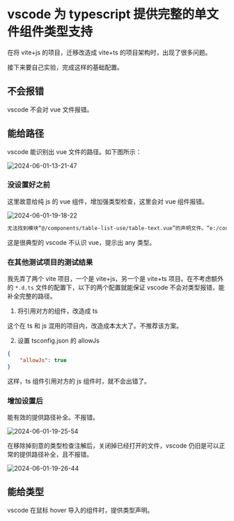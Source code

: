 # vscode 为 typescript 提供完整的单文件组件类型支持

在将 vite+js 的项目，迁移改造成 vite+ts 的项目架构时，出现了很多问题。

接下来要自己实验，完成这样的基础配置。

## 不会报错

vscode 不会对 vue 文件报错。

## 能给路径

vscode 能识别出 vue 文件的路径。如下图所示：

![2024-06-01-13-21-47](https://cdn.jsdelivr.net/gh/ruan-cat/img-store/img/2024-06-01-13-21-47.png)

### 没设置好之前

这里故意给纯 js 的 vue 组件，增加强类型检查，这里会对 vue 组件报错。

![2024-06-01-19-18-22](https://cdn.jsdelivr.net/gh/ruan-cat/img-store/img/2024-06-01-19-18-22.png)

```bash
无法找到模块“@/components/table-list-use/table-text.vue”的声明文件。“e:/code/rzn/java-pilot-base/01-star-08mes/zero-one-08mes/mes-frontend/src/components/table-list-use/table-text.vue”隐式拥有 "any" 类型。
```

这是很典型的 vscode 不认识 vue，提示出 any 类型。

### 在其他测试项目的测试结果

我先弄了两个 vite 项目，一个是 vite+js，另一个是 vite+ts 项目。在不考虑额外的 `*.d.ts` 文件的配置下，以下的两个配置就能保证 vscode 不会对类型报错，能补全完整的路径。

1. 将引用对方的组件，改造成 ts

这个在 ts 和 js 混用的项目内，改造成本太大了。不推荐该方案。

2. 设置 tsconfig.json 的 allowJs

```json
{
	"allowJs": true
}
```

这样，ts 组件引用对方的 js 组件时，就不会出错了。

### 增加设置后

能有效的提供路径补全。不报错。

![2024-06-01-19-25-54](https://cdn.jsdelivr.net/gh/ruan-cat/img-store/img/2024-06-01-19-25-54.png)

在移除掉刻意的类型检查注解后，关闭掉已经打开的文件，vscode 仍旧是可以正常的提供路径补全，且不报错。

![2024-06-01-19-26-44](https://cdn.jsdelivr.net/gh/ruan-cat/img-store/img/2024-06-01-19-26-44.png)

## 能给类型

vscode 在鼠标 hover 导入的组件时，提供类型声明。
